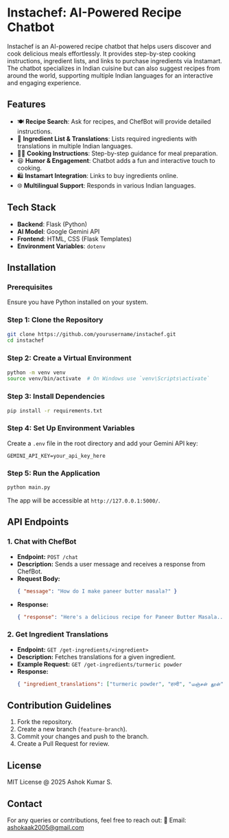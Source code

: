 # Instachef: AI-Powered Recipe Chatbot

Instachef is an AI-powered recipe chatbot that helps users discover and cook delicious meals effortlessly. It provides step-by-step cooking instructions, ingredient lists, and links to purchase ingredients via Instamart. The chatbot specializes in Indian cuisine but can also suggest recipes from around the world, supporting multiple Indian languages for an interactive and engaging experience.

## Features
- 🍽️ **Recipe Search**: Ask for recipes, and ChefBot will provide detailed instructions.
- 🛒 **Ingredient List & Translations**: Lists required ingredients with translations in multiple Indian languages.
- 👨‍🍳 **Cooking Instructions**: Step-by-step guidance for meal preparation.
- 😆 **Humor & Engagement**: Chatbot adds a fun and interactive touch to cooking.
- 🛍️ **Instamart Integration**: Links to buy ingredients online.
- 🌐 **Multilingual Support**: Responds in various Indian languages.

## Tech Stack
- **Backend**: Flask (Python)
- **AI Model**: Google Gemini API
- **Frontend**: HTML, CSS (Flask Templates)
- **Environment Variables**: `dotenv`

## Installation
### Prerequisites
Ensure you have Python installed on your system.

### Step 1: Clone the Repository
```sh
git clone https://github.com/yourusername/instachef.git
cd instachef
```

### Step 2: Create a Virtual Environment
```sh
python -m venv venv
source venv/bin/activate  # On Windows use `venv\Scripts\activate`
```

### Step 3: Install Dependencies
```sh
pip install -r requirements.txt
```

### Step 4: Set Up Environment Variables
Create a `.env` file in the root directory and add your Gemini API key:
```
GEMINI_API_KEY=your_api_key_here
```

### Step 5: Run the Application
```sh
python main.py
```

The app will be accessible at `http://127.0.0.1:5000/`.

## API Endpoints
### 1. **Chat with ChefBot**
- **Endpoint:** `POST /chat`
- **Description:** Sends a user message and receives a response from ChefBot.
- **Request Body:**
  ```json
  { "message": "How do I make paneer butter masala?" }
  ```
- **Response:**
  ```json
  { "response": "Here's a delicious recipe for Paneer Butter Masala..." }
  ```

### 2. **Get Ingredient Translations**
- **Endpoint:** `GET /get-ingredients/<ingredient>`
- **Description:** Fetches translations for a given ingredient.
- **Example Request:** `GET /get-ingredients/turmeric powder`
- **Response:**
  ```json
  { "ingredient_translations": ["turmeric powder", "हल्दी", "மஞ்சள் தூள்", ...] }
  ```

## Contribution Guidelines
1. Fork the repository.
2. Create a new branch (`feature-branch`).
3. Commit your changes and push to the branch.
4. Create a Pull Request for review.

## License
 MIT License @ 2025 Ashok Kumar S.

## Contact
For any queries or contributions, feel free to reach out:
📧 Email: ashokaak2005@gmail.com


